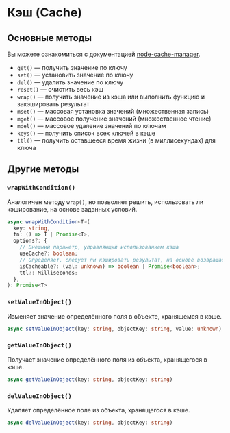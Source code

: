 # Кэш (Cache)

## Основные методы

Вы можете ознакомиться с документацией [node-cache-manager](https://github.com/node-cache-manager/node-cache-manager).

- `get()` — получить значение по ключу
- `set()` — установить значение по ключу
- `del()` — удалить значение по ключу
- `reset()` — очистить весь кэш
- `wrap()` — получить значение из кэша или выполнить функцию и закэшировать результат
- `mset()` — массовая установка значений (множественная запись)
- `mget()` — массовое получение значений (множественное чтение)
- `mdel()` — массовое удаление значений по ключам
- `keys()` — получить список всех ключей в кэше
- `ttl()` — получить оставшееся время жизни (в миллисекундах) для ключа

## Другие методы

### `wrapWithCondition()`

Аналогичен методу `wrap()`, но позволяет решить, использовать ли кэширование, на основе заданных условий.

```ts
async wrapWithCondition<T>(
  key: string,
  fn: () => T | Promise<T>,
  options?: {
    // Внешний параметр, управляющий использованием кэша
    useCache?: boolean;
    // Определяет, следует ли кэшировать результат, на основе возвращаемых данных
    isCacheable?: (val: unknown) => boolean | Promise<boolean>;
    ttl?: Milliseconds;
  },
): Promise<T>
```

### `setValueInObject()`

Изменяет значение определённого поля в объекте, хранящемся в кэше.

```ts
async setValueInObject(key: string, objectKey: string, value: unknown)
```

### `getValueInObject()`

Получает значение определённого поля из объекта, хранящегося в кэше.

```ts
async getValueInObject(key: string, objectKey: string)
```

### `delValueInObject()`

Удаляет определённое поле из объекта, хранящегося в кэше.

```ts
async delValueInObject(key: string, objectKey: string)
```
